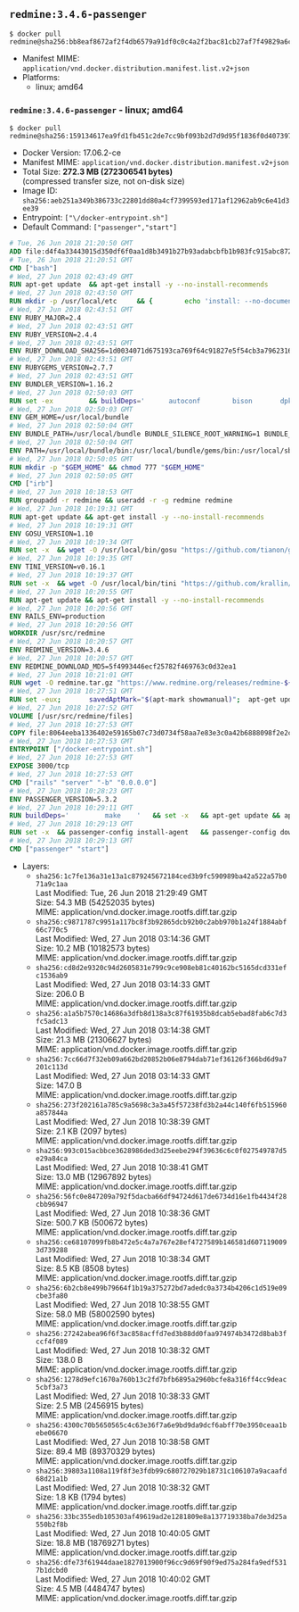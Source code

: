 ## `redmine:3.4.6-passenger`

```console
$ docker pull redmine@sha256:bb8eaf8672af2f4db6579a91df0c0c4a2f2bac81cb27af7f49829a6cc245079a
```

-	Manifest MIME: `application/vnd.docker.distribution.manifest.list.v2+json`
-	Platforms:
	-	linux; amd64

### `redmine:3.4.6-passenger` - linux; amd64

```console
$ docker pull redmine@sha256:159134617ea9fd1fb451c2de7cc9bf093b2d7d9d95f1836f0d4073978b8ecd1f
```

-	Docker Version: 17.06.2-ce
-	Manifest MIME: `application/vnd.docker.distribution.manifest.v2+json`
-	Total Size: **272.3 MB (272306541 bytes)**  
	(compressed transfer size, not on-disk size)
-	Image ID: `sha256:aeb251a349b386733c22801dd80a4cf7399593ed171af12962ab9c6e41d3ee39`
-	Entrypoint: `["\/docker-entrypoint.sh"]`
-	Default Command: `["passenger","start"]`

```dockerfile
# Tue, 26 Jun 2018 21:20:50 GMT
ADD file:d4f4a33443015d350df6f0aa1d8b3491b27b93adabcbfb1b983fc915abc8723b in / 
# Tue, 26 Jun 2018 21:20:51 GMT
CMD ["bash"]
# Wed, 27 Jun 2018 02:43:49 GMT
RUN apt-get update 	&& apt-get install -y --no-install-recommends 		bzip2 		ca-certificates 		libffi-dev 		libgdbm3 		libssl-dev 		libyaml-dev 		procps 		zlib1g-dev 	&& rm -rf /var/lib/apt/lists/*
# Wed, 27 Jun 2018 02:43:50 GMT
RUN mkdir -p /usr/local/etc 	&& { 		echo 'install: --no-document'; 		echo 'update: --no-document'; 	} >> /usr/local/etc/gemrc
# Wed, 27 Jun 2018 02:43:51 GMT
ENV RUBY_MAJOR=2.4
# Wed, 27 Jun 2018 02:43:51 GMT
ENV RUBY_VERSION=2.4.4
# Wed, 27 Jun 2018 02:43:51 GMT
ENV RUBY_DOWNLOAD_SHA256=1d0034071d675193ca769f64c91827e5f54cb3a7962316a41d5217c7bc6949f0
# Wed, 27 Jun 2018 02:43:51 GMT
ENV RUBYGEMS_VERSION=2.7.7
# Wed, 27 Jun 2018 02:43:51 GMT
ENV BUNDLER_VERSION=1.16.2
# Wed, 27 Jun 2018 02:50:03 GMT
RUN set -ex 		&& buildDeps=' 		autoconf 		bison 		dpkg-dev 		gcc 		libbz2-dev 		libgdbm-dev 		libglib2.0-dev 		libncurses-dev 		libreadline-dev 		libxml2-dev 		libxslt-dev 		make 		ruby 		wget 		xz-utils 	' 	&& apt-get update 	&& apt-get install -y --no-install-recommends $buildDeps 	&& rm -rf /var/lib/apt/lists/* 		&& wget -O ruby.tar.xz "https://cache.ruby-lang.org/pub/ruby/${RUBY_MAJOR%-rc}/ruby-$RUBY_VERSION.tar.xz" 	&& echo "$RUBY_DOWNLOAD_SHA256 *ruby.tar.xz" | sha256sum -c - 		&& mkdir -p /usr/src/ruby 	&& tar -xJf ruby.tar.xz -C /usr/src/ruby --strip-components=1 	&& rm ruby.tar.xz 		&& cd /usr/src/ruby 		&& { 		echo '#define ENABLE_PATH_CHECK 0'; 		echo; 		cat file.c; 	} > file.c.new 	&& mv file.c.new file.c 		&& autoconf 	&& gnuArch="$(dpkg-architecture --query DEB_BUILD_GNU_TYPE)" 	&& ./configure 		--build="$gnuArch" 		--disable-install-doc 		--enable-shared 	&& make -j "$(nproc)" 	&& make install 		&& dpkg-query --show --showformat '${package}\n' 		| grep -P '^libreadline\d+$' 		| xargs apt-mark manual 	&& apt-get purge -y --auto-remove $buildDeps 	&& cd / 	&& rm -r /usr/src/ruby 		&& gem update --system "$RUBYGEMS_VERSION" 	&& gem install bundler --version "$BUNDLER_VERSION" --force 	&& rm -r /root/.gem/
# Wed, 27 Jun 2018 02:50:03 GMT
ENV GEM_HOME=/usr/local/bundle
# Wed, 27 Jun 2018 02:50:04 GMT
ENV BUNDLE_PATH=/usr/local/bundle BUNDLE_SILENCE_ROOT_WARNING=1 BUNDLE_APP_CONFIG=/usr/local/bundle
# Wed, 27 Jun 2018 02:50:04 GMT
ENV PATH=/usr/local/bundle/bin:/usr/local/bundle/gems/bin:/usr/local/sbin:/usr/local/bin:/usr/sbin:/usr/bin:/sbin:/bin
# Wed, 27 Jun 2018 02:50:05 GMT
RUN mkdir -p "$GEM_HOME" && chmod 777 "$GEM_HOME"
# Wed, 27 Jun 2018 02:50:05 GMT
CMD ["irb"]
# Wed, 27 Jun 2018 10:18:53 GMT
RUN groupadd -r redmine && useradd -r -g redmine redmine
# Wed, 27 Jun 2018 10:19:31 GMT
RUN apt-get update && apt-get install -y --no-install-recommends 		ca-certificates 		wget 	&& rm -rf /var/lib/apt/lists/*
# Wed, 27 Jun 2018 10:19:31 GMT
ENV GOSU_VERSION=1.10
# Wed, 27 Jun 2018 10:19:34 GMT
RUN set -x 	&& wget -O /usr/local/bin/gosu "https://github.com/tianon/gosu/releases/download/$GOSU_VERSION/gosu-$(dpkg --print-architecture)" 	&& wget -O /usr/local/bin/gosu.asc "https://github.com/tianon/gosu/releases/download/$GOSU_VERSION/gosu-$(dpkg --print-architecture).asc" 	&& export GNUPGHOME="$(mktemp -d)" 	&& gpg --keyserver ha.pool.sks-keyservers.net --recv-keys B42F6819007F00F88E364FD4036A9C25BF357DD4 	&& gpg --batch --verify /usr/local/bin/gosu.asc /usr/local/bin/gosu 	&& rm -r "$GNUPGHOME" /usr/local/bin/gosu.asc 	&& chmod +x /usr/local/bin/gosu 	&& gosu nobody true
# Wed, 27 Jun 2018 10:19:35 GMT
ENV TINI_VERSION=v0.16.1
# Wed, 27 Jun 2018 10:19:37 GMT
RUN set -x 	&& wget -O /usr/local/bin/tini "https://github.com/krallin/tini/releases/download/$TINI_VERSION/tini-$(dpkg --print-architecture)" 	&& wget -O /usr/local/bin/tini.asc "https://github.com/krallin/tini/releases/download/$TINI_VERSION/tini-$(dpkg --print-architecture).asc" 	&& export GNUPGHOME="$(mktemp -d)" 	&& gpg --keyserver ha.pool.sks-keyservers.net --recv-keys 6380DC428747F6C393FEACA59A84159D7001A4E5 	&& gpg --batch --verify /usr/local/bin/tini.asc /usr/local/bin/tini 	&& rm -r "$GNUPGHOME" /usr/local/bin/tini.asc 	&& chmod +x /usr/local/bin/tini 	&& tini -h
# Wed, 27 Jun 2018 10:20:55 GMT
RUN apt-get update && apt-get install -y --no-install-recommends 		bzr 		git 		imagemagick 		mercurial 		openssh-client 		subversion 	&& rm -rf /var/lib/apt/lists/*
# Wed, 27 Jun 2018 10:20:56 GMT
ENV RAILS_ENV=production
# Wed, 27 Jun 2018 10:20:56 GMT
WORKDIR /usr/src/redmine
# Wed, 27 Jun 2018 10:20:57 GMT
ENV REDMINE_VERSION=3.4.6
# Wed, 27 Jun 2018 10:20:57 GMT
ENV REDMINE_DOWNLOAD_MD5=5f4993446ecf25782f469763c0d32ea1
# Wed, 27 Jun 2018 10:21:01 GMT
RUN wget -O redmine.tar.gz "https://www.redmine.org/releases/redmine-${REDMINE_VERSION}.tar.gz" 	&& echo "$REDMINE_DOWNLOAD_MD5 redmine.tar.gz" | md5sum -c - 	&& tar -xvf redmine.tar.gz --strip-components=1 	&& rm redmine.tar.gz files/delete.me log/delete.me 	&& mkdir -p tmp/pdf public/plugin_assets 	&& chown -R redmine:redmine ./
# Wed, 27 Jun 2018 10:27:51 GMT
RUN set -eux; 		savedAptMark="$(apt-mark showmanual)"; 	apt-get update; 	apt-get install -y --no-install-recommends 		freetds-dev 		gcc 		libmagickcore-dev 		libmagickwand-dev 		libmysqlclient-dev 		libpq-dev 		libsqlite3-dev 		make 		patch 	; 	rm -rf /var/lib/apt/lists/*; 		bundle install --without development test; 	for adapter in mysql2 postgresql sqlserver sqlite3; do 		echo "$RAILS_ENV:" > ./config/database.yml; 		echo "  adapter: $adapter" >> ./config/database.yml; 		bundle install --without development test; 		cp Gemfile.lock "Gemfile.lock.${adapter}"; 	done; 	rm ./config/database.yml; 		apt-mark auto '.*' > /dev/null; 	[ -z "$savedAptMark" ] || apt-mark manual $savedAptMark; 	find /usr/local -type f -executable -exec ldd '{}' ';' 		| awk '/=>/ { print $(NF-1) }' 		| sort -u 		| grep -v '^/usr/local/' 		| xargs -r dpkg-query --search 		| cut -d: -f1 		| sort -u 		| xargs -r apt-mark manual 	; 	apt-get purge -y --auto-remove -o APT::AutoRemove::RecommendsImportant=false
# Wed, 27 Jun 2018 10:27:52 GMT
VOLUME [/usr/src/redmine/files]
# Wed, 27 Jun 2018 10:27:53 GMT
COPY file:8064eeba1336402e59165b07c73d0734f58aa7e83e3c0a42b6888098f2e2c11d in / 
# Wed, 27 Jun 2018 10:27:53 GMT
ENTRYPOINT ["/docker-entrypoint.sh"]
# Wed, 27 Jun 2018 10:27:53 GMT
EXPOSE 3000/tcp
# Wed, 27 Jun 2018 10:27:53 GMT
CMD ["rails" "server" "-b" "0.0.0.0"]
# Wed, 27 Jun 2018 10:28:23 GMT
ENV PASSENGER_VERSION=5.3.2
# Wed, 27 Jun 2018 10:29:11 GMT
RUN buildDeps=' 		make 	' 	&& set -x 	&& apt-get update && apt-get install -y --no-install-recommends $buildDeps && rm -rf /var/lib/apt/lists/* 	&& gem install passenger --version "$PASSENGER_VERSION" 	&& apt-get purge -y --auto-remove $buildDeps
# Wed, 27 Jun 2018 10:29:13 GMT
RUN set -x 	&& passenger-config install-agent 	&& passenger-config download-nginx-engine
# Wed, 27 Jun 2018 10:29:13 GMT
CMD ["passenger" "start"]
```

-	Layers:
	-	`sha256:1c7fe136a31e13a1c879245672184ced3b9fc590989ba42a522a57b071a9c1aa`  
		Last Modified: Tue, 26 Jun 2018 21:29:49 GMT  
		Size: 54.3 MB (54252035 bytes)  
		MIME: application/vnd.docker.image.rootfs.diff.tar.gzip
	-	`sha256:c9871787c9951a117bc8f3b92865dcb92b0c2abb970b1a24f1884abf66c770c5`  
		Last Modified: Wed, 27 Jun 2018 03:14:36 GMT  
		Size: 10.2 MB (10182573 bytes)  
		MIME: application/vnd.docker.image.rootfs.diff.tar.gzip
	-	`sha256:cd8d2e9320c94d2605831e799c9ce908eb81c40162bc5165dcd331efc1536ab9`  
		Last Modified: Wed, 27 Jun 2018 03:14:33 GMT  
		Size: 206.0 B  
		MIME: application/vnd.docker.image.rootfs.diff.tar.gzip
	-	`sha256:a1a5b7570c14686a3dfb8d138a3c87f61935b8dcab5ebad8fab6c7d3fc5adc13`  
		Last Modified: Wed, 27 Jun 2018 03:14:38 GMT  
		Size: 21.3 MB (21306627 bytes)  
		MIME: application/vnd.docker.image.rootfs.diff.tar.gzip
	-	`sha256:7cc66d7f32eb09a662bd20852b06e8794dab71ef36126f366bd6d9a7201c113d`  
		Last Modified: Wed, 27 Jun 2018 03:14:33 GMT  
		Size: 147.0 B  
		MIME: application/vnd.docker.image.rootfs.diff.tar.gzip
	-	`sha256:273f202161a785c9a5698c3a3a45f57238fd3b2a44c140f6fb515960a857844a`  
		Last Modified: Wed, 27 Jun 2018 10:38:39 GMT  
		Size: 2.1 KB (2097 bytes)  
		MIME: application/vnd.docker.image.rootfs.diff.tar.gzip
	-	`sha256:993c015acbbce3628986ded3d25eebe294f39636c6c0f027549787d5e29a84ca`  
		Last Modified: Wed, 27 Jun 2018 10:38:41 GMT  
		Size: 13.0 MB (12967892 bytes)  
		MIME: application/vnd.docker.image.rootfs.diff.tar.gzip
	-	`sha256:56fc0e847209a792f5dacba66df94724d617de6734d16e1fb4434f28cbb96947`  
		Last Modified: Wed, 27 Jun 2018 10:38:36 GMT  
		Size: 500.7 KB (500672 bytes)  
		MIME: application/vnd.docker.image.rootfs.diff.tar.gzip
	-	`sha256:ce68107099fb8b472e5c4a7a767e28ef4727589b146581d6071190093d739288`  
		Last Modified: Wed, 27 Jun 2018 10:38:34 GMT  
		Size: 8.5 KB (8508 bytes)  
		MIME: application/vnd.docker.image.rootfs.diff.tar.gzip
	-	`sha256:6b2cb8e499b79664f1b19a375272bd7adedc0a3734b4206c1d519e09cbe3fa80`  
		Last Modified: Wed, 27 Jun 2018 10:38:55 GMT  
		Size: 58.0 MB (58002590 bytes)  
		MIME: application/vnd.docker.image.rootfs.diff.tar.gzip
	-	`sha256:27242abea96f6f3ac858acffd7ed3b88dd0faa974974b3472d8bab3fccf4f089`  
		Last Modified: Wed, 27 Jun 2018 10:38:32 GMT  
		Size: 138.0 B  
		MIME: application/vnd.docker.image.rootfs.diff.tar.gzip
	-	`sha256:1278d9efc1670a760b13c2fd7bfb6895a2960bcfe8a316ff4cc9deac5cbf3a73`  
		Last Modified: Wed, 27 Jun 2018 10:38:33 GMT  
		Size: 2.5 MB (2456915 bytes)  
		MIME: application/vnd.docker.image.rootfs.diff.tar.gzip
	-	`sha256:4300c70b5650565c4c63e36f7a6e9bd9da9dcf6abff70e3950ceaa1bebe06670`  
		Last Modified: Wed, 27 Jun 2018 10:38:58 GMT  
		Size: 89.4 MB (89370329 bytes)  
		MIME: application/vnd.docker.image.rootfs.diff.tar.gzip
	-	`sha256:39803a1108a119f8f3e3fdb99c680727029b18731c106107a9acaafd68d21a1b`  
		Last Modified: Wed, 27 Jun 2018 10:38:32 GMT  
		Size: 1.8 KB (1794 bytes)  
		MIME: application/vnd.docker.image.rootfs.diff.tar.gzip
	-	`sha256:33bc355edb105303af49619ad2e1281809e8a137719338ba7de3d25a550b2f8b`  
		Last Modified: Wed, 27 Jun 2018 10:40:05 GMT  
		Size: 18.8 MB (18769271 bytes)  
		MIME: application/vnd.docker.image.rootfs.diff.tar.gzip
	-	`sha256:dfe73f61944daae1827013900f96cc9d69f90f9ed75a284fa9edf5317b1dcbd0`  
		Last Modified: Wed, 27 Jun 2018 10:40:02 GMT  
		Size: 4.5 MB (4484747 bytes)  
		MIME: application/vnd.docker.image.rootfs.diff.tar.gzip
